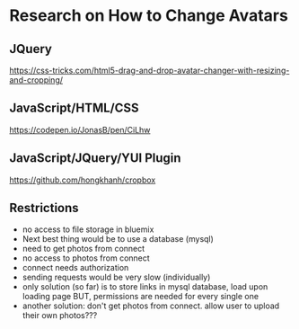 # Research on How to Change Avatars 

## JQuery 
https://css-tricks.com/html5-drag-and-drop-avatar-changer-with-resizing-and-cropping/

## JavaScript/HTML/CSS
https://codepen.io/JonasB/pen/CiLhw

## JavaScript/JQuery/YUI Plugin
https://github.com/hongkhanh/cropbox

## Restrictions
* no access to file storage in bluemix 
* Next best thing would be to use a database (mysql)
* need to get photos from connect
* no access to photos from connect
* connect needs authorization
* sending requests would be very slow (individually)
* only solution (so far) is to store links in mysql database, load upon loading page BUT, permissions are needed for every single one
* another solution: don't get photos from connect. allow user to upload their own photos???
